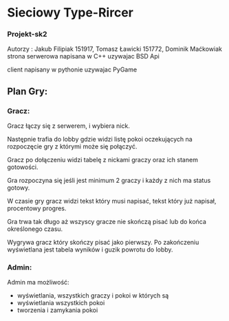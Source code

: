 
# Sieciowy Type-Rircer 
### Projekt-sk2
Autorzy : Jakub Filipiak 151917, Tomasz Ławicki 151772, Dominik Maćkowiak
strona serwerowa napisana w C++ uzywajac BSD Api

client napisany w pythonie uzywajac PyGame

## Plan Gry:
### Gracz: 
Gracz łączy się z serwerem, i wybiera nick.

Następnie trafia do lobby gdzie widzi listę pokoi oczekujących na rozpoczęcie gry z którymi może się połączyć.

Gracz po dołączeniu widzi tabelę z nickami graczy oraz ich stanem gotowości. 

Gra rozpoczyna się jeśli jest minimum 2 graczy i każdy z nich ma status gotowy.

W czasie gry gracz widzi tekst który musi napisać, tekst który już napisał, procentowy progres. 

Gra trwa tak długo aż wszyscy gracze nie skończą pisać lub do końca określonego czasu. 

Wygrywa gracz który skończy pisać jako pierwszy. Po zakończeniu wyświetlana jest tabela wyników i guzik powrotu do lobby. 

### Admin: 
Admin ma możliwość:
- wyświetlania, wszystkich graczy i pokoi w których są
- wyświetlania wszystkich pokoi
- tworzenia i zamykania pokoi

